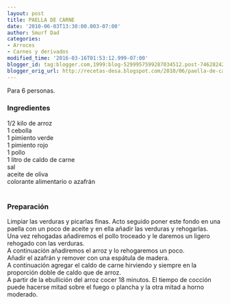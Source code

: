 ```yaml
---
layout: post
title: PAELLA DE CARNE
date: '2010-06-03T13:30:00.003-07:00'
author: Smurf Dad
categories:
- Arroces
- Carnes y derivados
modified_time: '2016-03-16T01:53:12.999-07:00'
blogger_id: tag:blogger.com,1999:blog-5299957599287034512.post-746282427873281178
blogger_orig_url: http://recetas-desa.blogspot.com/2010/06/paella-de-carne.html
---
```


Para 6 personas.<br /><h3>Ingredientes</h3>1/2 kilo de arroz<br />1 cebolla<br />1 pimiento verde<br />1 pimiento rojo<br />1 pollo<br />1 litro de caldo de carne<br />sal<br />aceite de oliva<br />colorante alimentario o azafrán<br /><br /><h3>Preparación</h3>Limpiar las verduras y picarlas finas. Acto seguido poner este fondo en una paella con un poco de aceite y en ella añadir las verduras y rehogarlas.<br />Una vez rehogadas añadiremos el pollo troceado y le daremos un ligero rehogado con las verduras.<br />A continuación añadiremos el arroz y lo rehogaremos un poco.<br />Añadir el azafrán y remover con una espátula de madera.<br />A continuación agregar el caldo de carne hirviendo y siempre en la proporción doble de caldo que de arroz.<br />A partir de la ebullición del arroz cocer 18 minutos. El tiempo de cocción puede hacerse mitad sobre el fuego o plancha y la otra mitad a horno moderado.